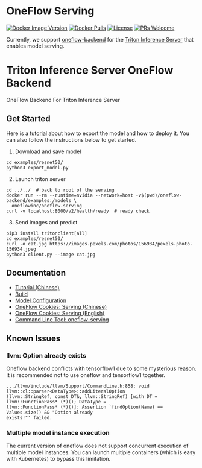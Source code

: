 # OneFlow Serving

[![Docker Image Version](https://img.shields.io/docker/v/oneflowinc/oneflow-serving?sort=semver)](https://hub.docker.com/r/oneflowinc/oneflow-serving)
[![Docker Pulls](https://img.shields.io/docker/pulls/oneflowinc/oneflow-serving)](https://hub.docker.com/r/oneflowinc/oneflow-serving)
[![License](https://img.shields.io/github/license/oneflow-inc/serving)](https://github.com/Oneflow-Inc/serving/blob/main/LICENSE)
[![PRs Welcome](https://img.shields.io/badge/PRs-welcome-brightgreen.svg)](https://github.com/Oneflow-Inc/serving/pulls)

Currently, we support [oneflow-backend](./oneflow-backend) for the [Triton Inference Server](https://github.com/triton-inference-server/server) that enables model serving.

# Triton Inference Server OneFlow Backend

OneFlow Backend For Triton Inference Server

## Get Started

Here is a [tutorial](./doc/tutorial.md) about how to export the model and how to deploy it. You can also follow the instructions below to get started.

1. Download and save model

  ```
  cd examples/resnet50/
  python3 export_model.py
  ```

2. Launch triton server

  ```
  cd ../../  # back to root of the serving
  docker run --rm --runtime=nvidia --network=host -v$(pwd)/oneflow-backend/examples:/models \
    oneflowinc/oneflow-serving
  curl -v localhost:8000/v2/health/ready  # ready check
  ```

3. Send images and predict

  ```
  pip3 install tritonclient[all]
  cd examples/resnet50/
  curl -o cat.jpg https://images.pexels.com/photos/156934/pexels-photo-156934.jpeg
  python3 client.py --image cat.jpg
  ```

## Documentation

- [Tutorial (Chinese)](./doc/tutorial.md)
- [Build](./doc/build.md)
- [Model Configuration](./doc/model_config.md)
- [OneFlow Cookies: Serving (Chinese)](https://docs.oneflow.org/master/cookies/serving.html)
- [OneFlow Cookies: Serving (English)](https://docs.oneflow.org/en/master/cookies/serving.html)
- [Command Line Tool: oneflow-serving](./doc/command_line_tool.md)

## Known Issues

### llvm: Option already exists

Oneflow backend conflicts with tensorflow1 due to some mysterious reason. It is recommended not to use oneflow and tensorflow1 together.

```
.../llvm/include/llvm/Support/CommandLine.h:858: void llvm::cl::parser<DataType>::addLiteralOption
(llvm::StringRef, const DT&, llvm::StringRef) [with DT = llvm::FunctionPass* (*)(); DataType = 
llvm::FunctionPass* (*)()]: Assertion `findOption(Name) == Values.size() && "Option already 
exists!"' failed.
```

### Multiple model instance execution

The current version of oneflow does not support concurrent execution of multiple model instances. You can launch multiple containers (which is easy with Kubernetes) to bypass this limitation.
